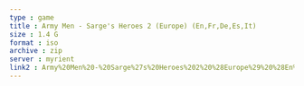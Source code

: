 ```yaml
---
type : game
title : Army Men - Sarge's Heroes 2 (Europe) (En,Fr,De,Es,It)
size : 1.4 G
format : iso
archive : zip
server : myrient
link2 : Army%20Men%20-%20Sarge%27s%20Heroes%202%20%28Europe%29%20%28En%2CFr%2CDe%2CEs%2CIt%29
---
```

